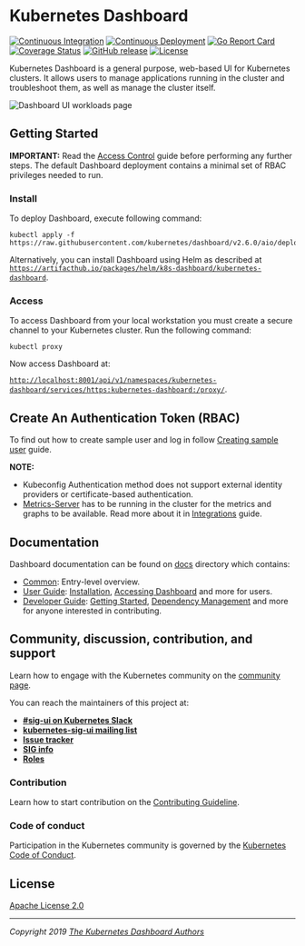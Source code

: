 # Kubernetes Dashboard

[![Continuous Integration](https://github.com/CAPS-Cloud/dashboard/workflows/Continuous%20Integration/badge.svg)](https://github.com/CAPS-Cloud/dashboard/actions?query=workflow%3A%22Continuous+Integration%22)
[![Continuous Deployment](https://github.com/CAPS-Cloud/dashboard/workflows/Continuous%20Deployment/badge.svg)](https://github.com/CAPS-Cloud/dashboard/actions?query=workflow%3A%22Continuous+Deployment%22)
[![Go Report Card](https://goreportcard.com/badge/github.com/CAPS-Cloud/dashboard)](https://goreportcard.com/report/github.com/CAPS-Cloud/dashboard)
[![Coverage Status](https://codecov.io/github/kubernetes/dashboard/coverage.svg?branch=master)](https://codecov.io/github/kubernetes/dashboard?branch=master)
[![GitHub release](https://img.shields.io/github/release/kubernetes/dashboard.svg)](https://github.com/CAPS-Cloud/dashboard/releases/latest)
[![License](https://img.shields.io/badge/License-Apache%202.0-blue.svg)](https://github.com/CAPS-Cloud/dashboard/blob/master/LICENSE)

Kubernetes Dashboard is a general purpose, web-based UI for Kubernetes clusters. It allows users to manage applications running in the cluster and troubleshoot them, as well as manage the cluster itself.

![Dashboard UI workloads page](docs/images/dashboard-ui.png)

## Getting Started

**IMPORTANT:** Read the [Access Control](docs/user/access-control/README.md) guide before performing any further steps. The default Dashboard deployment contains a minimal set of RBAC privileges needed to run.

### Install

To deploy Dashboard, execute following command:

```shell
kubectl apply -f https://raw.githubusercontent.com/kubernetes/dashboard/v2.6.0/aio/deploy/recommended.yaml
```

Alternatively, you can install Dashboard using Helm as described at [`https://artifacthub.io/packages/helm/k8s-dashboard/kubernetes-dashboard`](https://artifacthub.io/packages/helm/k8s-dashboard/kubernetes-dashboard).

### Access

To access Dashboard from your local workstation you must create a secure channel to your Kubernetes cluster. Run the following command:

```shell
kubectl proxy
```
Now access Dashboard at:

[`http://localhost:8001/api/v1/namespaces/kubernetes-dashboard/services/https:kubernetes-dashboard:/proxy/`](
http://localhost:8001/api/v1/namespaces/kubernetes-dashboard/services/https:kubernetes-dashboard:/proxy/).

## Create An Authentication Token (RBAC)
To find out how to create sample user and log in follow [Creating sample user](docs/user/access-control/creating-sample-user.md) guide.

**NOTE:**
* Kubeconfig Authentication method does not support external identity providers or certificate-based authentication.
* [Metrics-Server](https://github.com/kubernetes-sigs/metrics-server) has to be running in the cluster for the metrics and graphs to be available. Read more about it in [Integrations](docs/user/integrations.md) guide.

## Documentation

Dashboard documentation can be found on [docs](docs/README.md) directory which contains:

* [Common](docs/common/README.md): Entry-level overview.
* [User Guide](docs/user/README.md): [Installation](docs/user/installation.md), [Accessing Dashboard](docs/user/accessing-dashboard/README.md) and more for users.
* [Developer Guide](docs/developer/README.md): [Getting Started](docs/developer/getting-started.md), [Dependency Management](docs/developer/dependency-management.md) and more for anyone interested in contributing.

## Community, discussion, contribution, and support

Learn how to engage with the Kubernetes community on the [community page](http://kubernetes.io/community/).

You can reach the maintainers of this project at:

* [**#sig-ui on Kubernetes Slack**](https://kubernetes.slack.com)
* [**kubernetes-sig-ui mailing list** ](https://groups.google.com/forum/#!forum/kubernetes-sig-ui)
* [**Issue tracker**](https://github.com/CAPS-Cloud/dashboard/issues)
* [**SIG info**](https://github.com/kubernetes/community/tree/master/sig-ui)
* [**Roles**](ROLES.md)

### Contribution

Learn how to start contribution on the [Contributing Guideline](CONTRIBUTING.md).

### Code of conduct

Participation in the Kubernetes community is governed by the [Kubernetes Code of Conduct](code-of-conduct.md).

## License

[Apache License 2.0](https://github.com/CAPS-Cloud/dashboard/blob/master/LICENSE)

----
_Copyright 2019 [The Kubernetes Dashboard Authors](https://github.com/CAPS-Cloud/dashboard/graphs/contributors)_
